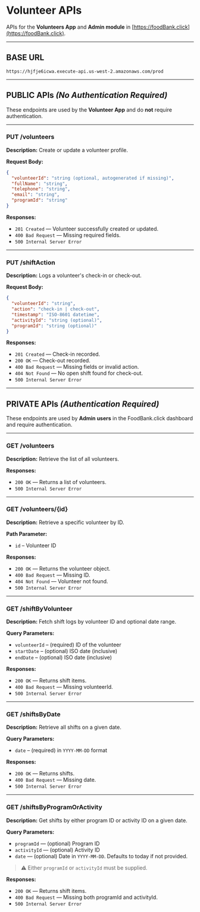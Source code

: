 # Volunteer APIs

APIs for the **Volunteers App** and **Admin module** in [https://foodBank.click](https://foodBank.click).

---

## **BASE URL**
```
https://hjfje6icwa.execute-api.us-west-2.amazonaws.com/prod
```

---

## PUBLIC APIs *(No Authentication Required)*

These endpoints are used by the **Volunteer App** and do **not** require authentication.

---

### **PUT /volunteers**

**Description:** Create or update a volunteer profile.

**Request Body:**
```json
{
  "volunteerId": "string (optional, autogenerated if missing)",
  "fullName": "string",
  "telephone": "string",
  "email": "string",
  "programId": "string"
}
```

**Responses:**
- `201 Created` — Volunteer successfully created or updated.
- `400 Bad Request` — Missing required fields.
- `500 Internal Server Error`

---

### **PUT /shiftAction**

**Description:** Logs a volunteer's check-in or check-out.

**Request Body:**
```json
{
  "volunteerId": "string",
  "action": "check-in | check-out",
  "timestamp": "ISO-8601 datetime",
  "activityId": "string (optional)",
  "programId": "string (optional)"
}
```

**Responses:**
- `201 Created` — Check-in recorded.
- `200 OK` — Check-out recorded.
- `400 Bad Request` — Missing fields or invalid action.
- `404 Not Found` — No open shift found for check-out.
- `500 Internal Server Error`

---

## PRIVATE APIs *(Authentication Required)*

These endpoints are used by **Admin users** in the FoodBank.click dashboard and require authentication.

---

### **GET /volunteers**

**Description:** Retrieve the list of all volunteers.

**Responses:**
- `200 OK` — Returns a list of volunteers.
- `500 Internal Server Error`

---

### **GET /volunteers/{id}**

**Description:** Retrieve a specific volunteer by ID.

**Path Parameter:**
- `id` – Volunteer ID

**Responses:**
- `200 OK` — Returns the volunteer object.
- `400 Bad Request` — Missing ID.
- `404 Not Found` — Volunteer not found.
- `500 Internal Server Error`

---

### **GET /shiftByVolunteer**

**Description:** Fetch shift logs by volunteer ID and optional date range.

**Query Parameters:**
- `volunteerId` – (required) ID of the volunteer
- `startDate` – (optional) ISO date (inclusive)
- `endDate` – (optional) ISO date (inclusive)

**Responses:**
- `200 OK` — Returns shift items.
- `400 Bad Request` — Missing volunteerId.
- `500 Internal Server Error`

---

### **GET /shiftsByDate**

**Description:** Retrieve all shifts on a given date.

**Query Parameters:**
- `date` – (required) in `YYYY-MM-DD` format

**Responses:**
- `200 OK` — Returns shifts.
- `400 Bad Request` — Missing date.
- `500 Internal Server Error`

---

### **GET /shiftsByProgramOrActivity**

**Description:** Get shifts by either program ID or activity ID on a given date.

**Query Parameters:**
- `programId` — (optional) Program ID
- `activityId` — (optional) Activity ID
- `date` — (optional) Date in `YYYY-MM-DD`. Defaults to today if not provided.

> ⚠️ Either `programId` or `activityId` must be supplied.

**Responses:**
- `200 OK` — Returns shift items.
- `400 Bad Request` — Missing both programId and activityId.
- `500 Internal Server Error`
